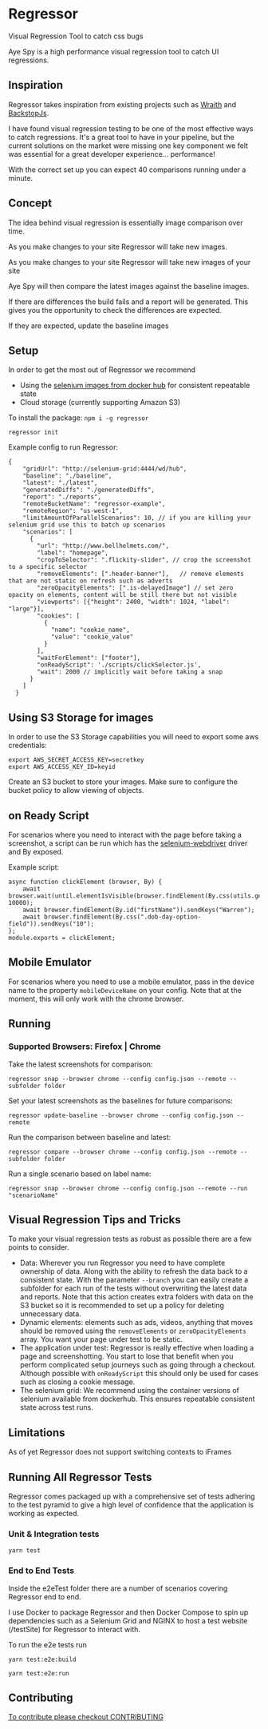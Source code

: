 # Regressor
Visual Regression Tool to catch css bugs

Aye Spy is a high performance visual regression tool to catch UI regressions. 

## Inspiration

Regressor takes inspiration from existing projects such as [Wraith](https://github.com/BBC-News/wraith) and [BackstopJs](https://github.com/garris/BackstopJS).

I have found visual regression testing to be one of the most effective ways to catch regressions. It's a great tool to have in your pipeline, but the current solutions on the market were missing one key component we felt was essential for a great developer experience... performance!

With the correct set up you can expect 40 comparisons running under a minute.


## Concept

The idea behind visual regression is essentially image comparison over time.

As you make changes to your site Regressor will take new images.

As you make changes to your site Regressor will take new images of your site

Aye Spy will then compare the latest images against the baseline images.

If there are differences the build fails and a report will be generated.
This gives you the opportunity to check the differences are expected.

If they are expected, update the baseline images

## Setup

In order to get the most out of Regressor we recommend 

  - Using the [selenium images from docker hub](https://hub.docker.com/u/selenium/) for consistent repeatable state 
  - Cloud storage (currently supporting Amazon S3)

To install the package:
`npm i -g regressor`


    regressor init 

Example config to run Regressor:

```
{
    "gridUrl": "http://selenium-grid:4444/wd/hub",
    "baseline": "./baseline",
    "latest": "./latest",
    "generatedDiffs": "./generatedDiffs",
    "report": "./reports",
    "remoteBucketName": "regressor-example",
    "remoteRegion": "us-west-1",
    "limitAmountOfParallelScenarios": 10, // if you are killing your selenium grid use this to batch up scenarios
    "scenarios": [
      {
        "url": "http://www.bellhelmets.com/",
        "label": "homepage",
        "cropToSelector": ".flickity-slider", // crop the screenshot to a specific selector
        "removeElements": [".header-banner"],   // remove elements that are not static on refresh such as adverts
        "zeroOpacityElements": [".is-delayedImage"] // set zero opacity on elements, content will be still there but not visible
        "viewports": [{"height": 2400, "width": 1024, "label": "large"}],
        "cookies": [
          {
            "name": "cookie_name",
            "value": "cookie_value"
          }
        ],
        "waitForElement": ["footer"],
        "onReadyScript": './scripts/clickSelector.js',
        "wait": 2000 // implicitly wait before taking a snap
      }
    ]
  }
```

## Using S3 Storage for images

In order to use the S3 Storage capabilities you will need to export some aws credentials:

```
export AWS_SECRET_ACCESS_KEY=secretkey
export AWS_ACCESS_KEY_ID=keyid
```

Create an S3 bucket to store your images. 
Make sure to configure the bucket policy to allow viewing of objects.

## on Ready Script

For scenarios where you need to interact with the page before taking a screenshot, a script can be run which has the [selenium-webdriver](https://github.com/SeleniumHQ/selenium/wiki/WebDriverJs) driver and By exposed. 

Example script:

```
async function clickElement (browser, By) {
    await browser.wait(until.elementIsVisible(browser.findElement(By.css(utils.getFirstName()))), 10000);
    await browser.findElement(By.id("firstName")).sendKeys("Warren");
    await browser.findElement(By.css(".dob-day-option-field")).sendKeys("10");
};
module.exports = clickElement;
```

## Mobile Emulator

For scenarios where you need to use a mobile emulator, pass in the device name to the property `mobileDeviceName` on your config. Note that at the moment, this will only work with the chrome browser.

## Running

### Supported Browsers: Firefox | Chrome

Take the latest screenshots for comparison:

`regressor snap --browser chrome --config config.json --remote --subfolder folder`

Set your latest screenshots as the baselines for future comparisons:

`regressor update-baseline --browser chrome --config config.json --remote`

Run the comparison between baseline and latest:

`regressor compare --browser chrome --config config.json --remote --subfolder folder`

Run a single scenario based on label name:

`regressor snap --browser chrome --config config.json --remote --run "scenarioName"`

## Visual Regression Tips and Tricks

To make your visual regression tests as robust as possible there are a few points to consider.

  - Data: Wherever you run Regressor you need to have complete ownership of data. Along with the ability to refresh the data back to a consistent state. With the parameter `--branch` you can easily create a subfolder for each run of the tests without overwriting the latest data and reports. Note that this action creates extra folders with data on the S3 bucket so it is recommended to set up a policy for deleting unnecessary data.
  - Dynamic elements: elements such as ads, videos, anything that moves should be removed using the `removeElements` or `zeroOpacityElements` array. You want your page under test to be static.
  - The application under test: Regressor is really effective when loading a page and screenshotting. You start to lose that benefit when you perform complicated setup journeys such as going through a checkout. Although possible with `onReadyScript` this should only be used for cases such as closing a cookie message. 
  - The selenium grid: We recommend using the container versions of selenium available from dockerhub. This ensures repeatable consistent state across test runs.
  
## Limitations 

As of yet Regressor does not support switching contexts to iFrames
  
## Running All Regressor Tests

Regressor comes packaged up with a comprehensive set of tests adhering to the test pyramid to give a high level of confidence that the application is working as expected.

### Unit & Integration tests

`yarn test`


### End to End Tests

Inside the e2eTest folder there are a number of scenarios covering Regressor end to end.

I use Docker to package Regressor and then Docker Compose to spin up dependencies such as a Selenium Grid and NGINX to host a test website (/testSite) for Regressor to interact with.

To run the e2e tests run 

`yarn test:e2e:build`

`yarn test:e2e:run`
  
## Contributing

[To contribute please checkout CONTRIBUTING](./CONTRIBUTING.md)